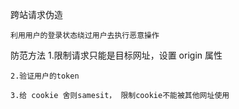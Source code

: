 
跨站请求伪造

    利用用户的登录状态绕过用户去执行恶意操作

防范方法
    1.限制请求只能是目标网址，设置 origin 属性

    2.验证用户的token

    3.给 cookie 舍则samesit， 限制cookie不能被其他网址使用